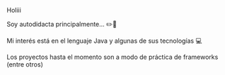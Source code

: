 Holiii

Soy autodidacta principalmente... :pencil2::notebook: 

Mi interés está en el lenguaje Java y algunas de sus tecnologías :computer:

Los proyectos hasta el momento son a modo de práctica de frameworks (entre otros)


